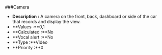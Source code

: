 ###Camera

- **Description :** A camera on the front, back, dashboard or side of the car that records and display the view.
- **Values :**0,1
- **Calculated :**No
- **Vocal alert :**No
- **Type :**Video
- **Priority :**0
